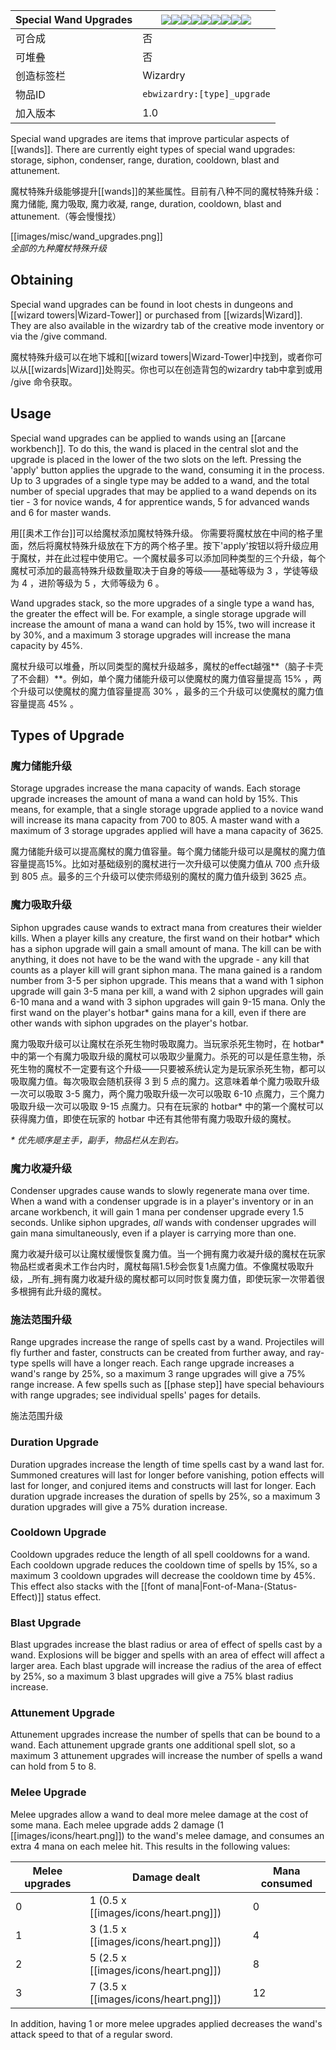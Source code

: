 | Special Wand Upgrades |![](https://github.com/Electroblob77/Wizardry/blob/1.12.2/src/main/resources/assets/ebwizardry/textures/items/upgrade_storage.png)![](https://github.com/Electroblob77/Wizardry/blob/1.12.2/src/main/resources/assets/ebwizardry/textures/items/upgrade_siphon.png)![](https://github.com/Electroblob77/Wizardry/blob/1.12.2/src/main/resources/assets/ebwizardry/textures/items/upgrade_condenser.png)![](https://github.com/Electroblob77/Wizardry/blob/1.12.2/src/main/resources/assets/ebwizardry/textures/items/upgrade_range.png)![](https://github.com/Electroblob77/Wizardry/blob/1.12.2/src/main/resources/assets/ebwizardry/textures/items/upgrade_duration.png)![](https://github.com/Electroblob77/Wizardry/blob/1.12.2/src/main/resources/assets/ebwizardry/textures/items/upgrade_cooldown.png)![](https://github.com/Electroblob77/Wizardry/blob/1.12.2/src/main/resources/assets/ebwizardry/textures/items/upgrade_blast.png)![](https://github.com/Electroblob77/Wizardry/blob/1.12.2/src/main/resources/assets/ebwizardry/textures/items/upgrade_attunement.png)![](https://github.com/Electroblob77/Wizardry/blob/1.12.2/src/main/resources/assets/ebwizardry/textures/items/upgrade_melee.png)|
|---|---|
| 可合成 | 否 |
| 可堆叠 | 否 |
| 创造标签栏 | Wizardry |
| 物品ID | `ebwizardry:[type]_upgrade` |
| 加入版本 | 1.0 |

Special wand upgrades are items that improve particular aspects of [[wands]]. There are currently eight types of special wand upgrades: storage, siphon, condenser, range, duration, cooldown, blast and attunement.

魔杖特殊升级能够提升[[wands]]的某些属性。目前有八种不同的魔杖特殊升级：魔力储能, 魔力吸取, 魔力收凝, range, duration, cooldown, blast and attunement.（等会慢慢找）

[[images/misc/wand_upgrades.png]]  
_全部的九种魔杖特殊升级_

## Obtaining
Special wand upgrades can be found in loot chests in dungeons and [[wizard towers|Wizard-Tower]] or purchased from [[wizards|Wizard]]. They are also available in the wizardry tab of the creative mode inventory or via the /give command.

魔杖特殊升级可以在地下城和[[wizard towers|Wizard-Tower]中找到，或者你可以从[[wizards|Wizard]]处购买。你也可以在创造背包的wizardry tab中拿到或用 /give 命令获取。

## Usage
Special wand upgrades can be applied to wands using an [[arcane workbench]]. To do this, the wand is placed in the central slot and the upgrade is placed in the lower of the two slots on the left. Pressing the 'apply' button applies the upgrade to the wand, consuming it in the process. Up to 3 upgrades of a single type may be added to a wand, and the total number of special upgrades that may be applied to a wand depends on its tier - 3 for novice wands, 4 for apprentice wands, 5 for advanced wands and 6 for master wands.

用[[奥术工作台]]可以给魔杖添加魔杖特殊升级。 你需要将魔杖放在中间的格子里面，然后将魔杖特殊升级放在下方的两个格子里。按下'apply'按钮以将升级应用于魔杖，并在此过程中使用它。一个魔杖最多可以添加同种类型的三个升级，每个魔杖可添加的最高特殊升级数量取决于自身的等级——基础等级为 3 ，学徒等级为 4 ，进阶等级为 5 ，大师等级为 6 。

Wand upgrades stack, so the more upgrades of a single type a wand has, the greater the effect will be. For example, a single storage upgrade will increase the amount of mana a wand can hold by 15%, two will increase it by 30%, and a maximum 3 storage upgrades will increase the mana capacity by 45%.

魔杖升级可以堆叠，所以同类型的魔杖升级越多，魔杖的effect越强**（脑子卡壳了不会翻）**。例如，单个魔力储能升级可以使魔杖的魔力值容量提高 15% ，两个升级可以使魔杖的魔力值容量提高 30% ，最多的三个升级可以使魔杖的魔力值容量提高 45% 。

## Types of Upgrade

### 魔力储能升级
Storage upgrades increase the mana capacity of wands. Each storage upgrade increases the amount of mana a wand can hold by 15%. This means, for example, that a single storage upgrade applied to a novice wand will increase its mana capacity from 700 to 805. A master wand with a maximum of 3 storage upgrades applied will have a mana capacity of 3625.

魔力储能升级可以提高魔杖的魔力值容量。每个魔力储能升级可以是魔杖的魔力值容量提高15%。比如对基础级别的魔杖进行一次升级可以使魔力值从 700 点升级到 805 点。最多的三个升级可以使宗师级别的魔杖的魔力值升级到 3625 点。

### 魔力吸取升级
Siphon upgrades cause wands to extract mana from creatures their wielder kills. When a player kills any creature, the first wand on their hotbar* which has a siphon upgrade will gain a small amount of mana. The kill can be with anything, it does not have to be the wand with the upgrade - any kill that counts as a player kill will grant siphon mana. The mana gained is a random number from 3-5 per siphon upgrade. This means that a wand with 1 siphon upgrade will gain 3-5 mana per kill, a wand with 2 siphon upgrades will gain 6-10 mana and a wand with 3 siphon upgrades will gain 9-15 mana. Only the first wand on the player's hotbar* gains mana for a kill, even if there are other wands with siphon upgrades on the player's hotbar.

魔力吸取升级可以让魔杖在杀死生物时吸取魔力。当玩家杀死生物时，在 hotbar* 中的第一个有魔力吸取升级的魔杖可以吸取少量魔力。杀死的可以是任意生物，杀死生物的魔杖不一定要有这个升级——只要被系统认定为是玩家杀死生物，都可以吸取魔力值。每次吸取会随机获得 3 到 5 点的魔力。这意味着单个魔力吸取升级一次可以吸取 3-5 魔力，两个魔力吸取升级一次可以吸取 6-10 点魔力，三个魔力吸取升级一次可以吸取 9-15 点魔力。只有在玩家的 hotbar* 中的第一个魔杖可以获得魔力值，即使在玩家的 hotbar 中还有其他带有魔力吸取升级的魔杖。

_* 优先顺序是主手，副手，物品栏从左到右。_

### 魔力收凝升级
Condenser upgrades cause wands to slowly regenerate mana over time. When a wand with a condenser upgrade is in a player's inventory or in an arcane workbench, it will gain 1 mana per condenser upgrade every 1.5 seconds. Unlike siphon upgrades, _all_ wands with condenser upgrades will gain mana simultaneously, even if a player is carrying more than one. 

魔力收凝升级可以让魔杖缓慢恢复魔力值。当一个拥有魔力收凝升级的魔杖在玩家物品栏或者奥术工作台内时，魔杖每隔1.5秒会恢复1点魔力值。不像魔杖吸取升级，_所有_拥有魔力收凝升级的魔杖都可以同时恢复魔力值，即使玩家一次带着很多根拥有此升级的魔杖。

### 施法范围升级
Range upgrades increase the range of spells cast by a wand. Projectiles will fly further and faster, constructs can be created from further away, and ray-type spells will have a longer reach. Each range upgrade increases a wand's range by 25%, so a maximum 3 range upgrades will give a 75% range increase. A few spells such as [[phase step]] have special behaviours with range upgrades; see individual spells' pages for details.

施法范围升级

### Duration Upgrade
Duration upgrades increase the length of time spells cast by a wand last for. Summoned creatures will last for longer before vanishing, potion effects will last for longer, and conjured items and constructs will last for longer. Each duration upgrade increases the duration of spells by 25%, so a maximum 3 duration upgrades will give a 75% duration increase.

### Cooldown Upgrade
Cooldown upgrades reduce the length of all spell cooldowns for a wand. Each cooldown upgrade reduces the cooldown time of spells by 15%, so a maximum 3 cooldown upgrades will decrease the cooldown time by 45%. This effect also stacks with the [[font of mana|Font-of-Mana-(Status-Effect)]] status effect.

### Blast Upgrade
Blast upgrades increase the blast radius or area of effect of spells cast by a wand. Explosions will be bigger and spells with an area of effect will affect a larger area. Each blast upgrade will increase the radius of the area of effect by 25%, so a maximum 3 blast upgrades will give a 75% blast radius increase.

### Attunement Upgrade
Attunement upgrades increase the number of spells that can be bound to a wand. Each attunement upgrade grants one additional spell slot, so a maximum 3 attunement upgrades will increase the number of spells a wand can hold from 5 to 8.

### Melee Upgrade
Melee upgrades allow a wand to deal more melee damage at the cost of some mana. Each melee upgrade adds 2 damage (1 [[images/icons/heart.png]]) to the wand's melee damage, and consumes an extra 4 mana on each melee hit. This results in the following values:

| Melee upgrades | Damage dealt | Mana consumed |
| --- | --- | --- |
| 0 | 1 (0.5 x [[images/icons/heart.png]]) | 0 |
| 1 | 3 (1.5 x [[images/icons/heart.png]]) | 4 |
| 2 | 5 (2.5 x [[images/icons/heart.png]]) | 8 |
| 3 | 7 (3.5 x [[images/icons/heart.png]]) | 12 |

In addition, having 1 or more melee upgrades applied decreases the wand's attack speed to that of a regular sword.
